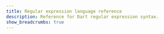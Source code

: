 ```yaml
---
title: Regular expression language reference
description: Reference for Dart regular expression syntax.
show_breadcrumbs: true
---
```

